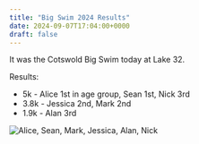 ```yaml
---
title: "Big Swim 2024 Results"
date: 2024-09-07T17:04:00+0000
draft: false
---
```

It was the Cotswold Big Swim today at Lake 32.

Results:

- 5k - Alice 1st in age group, Sean 1st, Nick 3rd
- 3.8k - Jessica 2nd, Mark 2nd
- 1.9k - Alan 3rd

![Alice, Sean, Mark, Jessica, Alan, Nick](/images/2024/09/big_swim_2024.jpg)

<!--more-->
